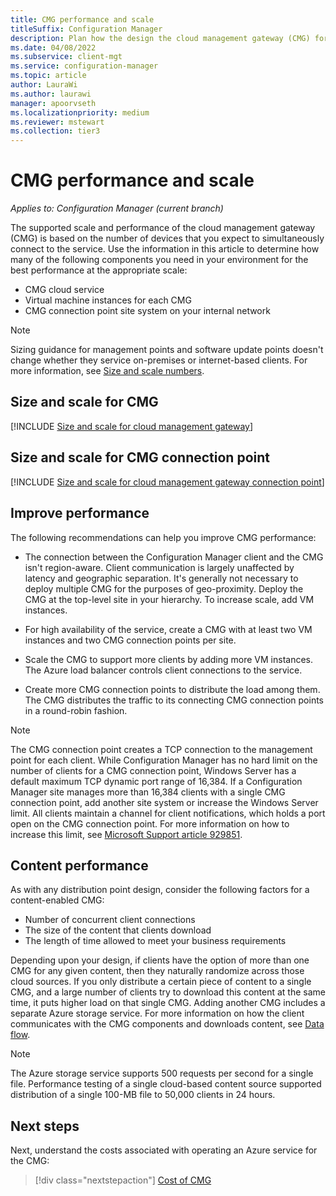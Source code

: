 ```yaml
---
title: CMG performance and scale
titleSuffix: Configuration Manager
description: Plan how the design the cloud management gateway (CMG) for the best performance at the appropriate scale.
ms.date: 04/08/2022
ms.subservice: client-mgt
ms.service: configuration-manager
ms.topic: article
author: LauraWi
ms.author: laurawi
manager: apoorvseth
ms.localizationpriority: medium
ms.reviewer: mstewart
ms.collection: tier3
---
```


# CMG performance and scale

*Applies to: Configuration Manager (current branch)*

The supported scale and performance of the cloud management gateway (CMG) is based on the number of devices that you expect to simultaneously connect to the service. Use the information in this article to determine how many of the following components you need in your environment for the best performance at the appropriate scale:

- CMG cloud service
- Virtual machine instances for each CMG
- CMG connection point site system on your internal network

> [!NOTE]
> Sizing guidance for management points and software update points doesn't change whether they service on-premises or internet-based clients. For more information, see [Size and scale numbers](../../../plan-design/configs/size-and-scale-numbers.md).

## Size and scale for CMG

[!INCLUDE [Size and scale for cloud management gateway](../../../plan-design/configs/includes/scale-cmg.md)]

## Size and scale for CMG connection point

[!INCLUDE [Size and scale for cloud management gateway connection point](../../../plan-design/configs/includes/scale-cmgcp.md)]

## Improve performance

The following recommendations can help you improve CMG performance:

- The connection between the Configuration Manager client and the CMG isn't region-aware. Client communication is largely unaffected by latency and geographic separation. It's generally not necessary to deploy multiple CMG for the purposes of geo-proximity. Deploy the CMG at the top-level site in your hierarchy. To increase scale, add VM instances.

- For high availability of the service, create a CMG with at least two VM instances and two CMG connection points per site.

- Scale the CMG to support more clients by adding more VM instances. The Azure load balancer controls client connections to the service.

- Create more CMG connection points to distribute the load among them. The CMG distributes the traffic to its connecting CMG connection points in a round-robin fashion.

> [!NOTE]
> The CMG connection point creates a TCP connection to the management point for each client. While Configuration Manager has no hard limit on the number of clients for a CMG connection point, Windows Server has a default maximum TCP dynamic port range of 16,384. If a Configuration Manager site manages more than 16,384 clients with a single CMG connection point, add another site system or increase the Windows Server limit. All clients maintain a channel for client notifications, which holds a port open on the CMG connection point. For more information on how to increase this limit, see [Microsoft Support article 929851](https://support.microsoft.com/help/929851).

## Content performance

As with any distribution point design, consider the following factors for a content-enabled CMG:

- Number of concurrent client connections
- The size of the content that clients download
- The length of time allowed to meet your business requirements

Depending upon your design, if clients have the option of more than one CMG for any given content, then they naturally randomize across those cloud sources. If you only distribute a certain piece of content to a single CMG, and a large number of clients try to download this content at the same time, it puts higher load on that single CMG. Adding another CMG includes a separate Azure storage service. For more information on how the client communicates with the CMG components and downloads content, see [Data flow](data-flow.md).

> [!NOTE]
> The Azure storage service supports 500 requests per second for a single file. Performance testing of a single cloud-based content source supported distribution of a single 100-MB file to 50,000 clients in 24 hours.<!--512106-->

## Next steps

Next, understand the costs associated with operating an Azure service for the CMG:

> [!div class="nextstepaction"]
> [Cost of CMG](cost.md)
